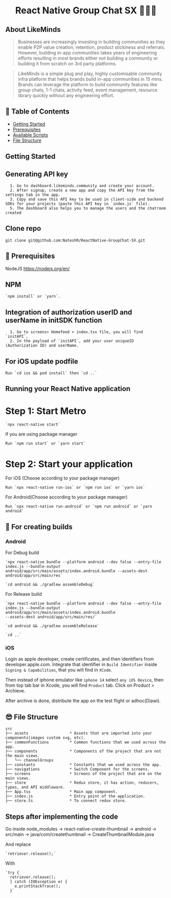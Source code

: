 <h1 align="center">
  React Native Group Chat SX 👨🏼‍💻
</h1>

## About LikeMinds

> Businesses are increasingly investing in building communities as they enable P2P value creation, retention, product stickiness and referrals. However, building in-app communities takes years of engineering efforts resulting in most brands either not building a community or building it from scratch on 3rd party platforms.

> LikeMinds is a simple plug and play, highly customisable community infra platform that helps brands build in-app communities in 15 mins. Brands can leverage the platform to build community features like group chats, 1-1 chats, activity feed, event management, resource library quickly without any engineering effort.

## 🔖 Table of Contents

- [Getting Started](#getting-started)
- [Prerequisites](#Prerequisites)
- [Available Scripts](#project-setup)
- [File Structure](#file-structure)

## Getting Started

## Generating API key

```shell
  1. Go to dashboard.likeminds.community and create your account.
  2. After signup, create a new app and copy the API key from the settings tab in the app.
  3. Copy and save this API key to be used in client-side and backend SDKs for your projects (paste this API key in `index.js` file).
  5. The dashboard also helps you to manage the users and the chatroom created
```

## Clone repo

```shell
git clone git@github.com:NateshR/ReactNative-GroupChat-SX.git
```

## 🤔 Prerequisites

NodeJS
https://nodejs.org/en/

## NPM

```shell
`npm install` or `yarn`.
```

## Integration of authorization userID and userName in initSDK function

```shell
  1. Go to screens> Homefeed > index.tsx file, you will find `initAPI`.
  2. In the payload of `initAPI`, add your user uniqueID (Authorization ID) and userName.
```

## For iOS update podfile

```shell
Run `cd ios && pod install` then `cd ..`
```

## Running your React Native application

# Step 1: Start Metro

```shell
`npx react-native start`
```

If you are using package manager

```shell
Run `npm run start` or `yarn start`
```

# Step 2: Start your application

For iOS (Choose according to your package manager)

```shell
Run `npx react-native run-ios` or `npm run ios` or `yarn ios`
```

For Android(Choose according to your package manager)

```shell
Run `npx react-native run-android` or `npm run android` or `yarn android`
```

## 🙌 For creating builds

### Android

For Debug build

```shell
`npx react-native bundle --platform android --dev false --entry-file index.js --bundle-output android/app/src/main/assets/index.android.bundle --assets-dest android/app/src/main/res`
```

```shell
`cd android && ./gradlew assembleDebug`
```

For Release build

```shell
`npx react-native bundle --platform android --dev false --entry-file index.js --bundle-output android/app/src/main/assets/index.android.bundle
--assets-dest android/app/src/main/res/`
```

```shell
`cd android && ./gradlew assembleRelease`
```

```shell
`cd ..`
```

### iOS

Login as apple developer, create certificates, and then identifiers from developer.apple.com. Integrate that identifier in `Build Identifier` inside `Signing & Capabilities`, that you will find in `XCode`.

Then instead of iphone emulator like `iphone 14` select `any iOS Device`, then from top tab bar in Xcode, you will find `Product` tab. Click on Product > Archieve.

After archive is done, distribute the app on the test flight or adhoc(Diawi).

## 😎 File Structure

```text
src
├── assets                  * Assets that are imported into your components(images custom svg, etc).
├── commonFunctions         * Common functions that we used across the app.
├── components              * Components of the project that are not the main views.
│   └── channelGroups
├── constants               * Constants that we used across the app.
├── navigations             * Switch Component for the screens.
├── screens                 * Screens of the project that are on the main views.
├── store                   * Redux store, it has action, reducers, types, and API middleware.
├── App.tsx                 * Main app component.
├── index.js                * Entry point of the application.
├── store.ts                * To connect redux store.
```

## Steps after implementing the code

Go inside node_modules -> react-native-create-thumbnail -> android -> src/main -> java/com/createthumbnail -> CreateThumbnailModule.java

And replace

```shell
`retriever.release();`
```

With

```shell
`try {
  retriever.release();
  } catch (IOException e) {
    e.printStackTrace();
  }`
```
